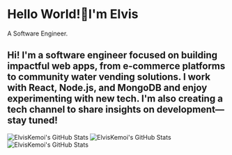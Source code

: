 <h1>Hello World!👋I'm Elvis </h1
<h2>A Software Engineer. </h2>
<h2>Hi! I'm a software engineer focused on building impactful web apps, from e-commerce platforms to community water vending solutions. I work with React, Node.js, and MongoDB and enjoy experimenting with new tech. I'm also creating a tech channel to share insights on development—stay tuned! </h2>
<img src="https://github-readme-streak-stats.herokuapp.com/?user=ElvisKemoi&theme=cobalt&hide_border=true" alt="ElvisKemoi's GitHub Stats" />
<img src="https://github-readme-stats.vercel.app/api/top-langs/?username=ElvisKemoi&theme=cobalt&show_icons=true&hide_border=true&layout=compact" alt="ElvisKemoi's GitHub Stats" />

<img src="https://github-readme-stats.vercel.app/api?username=ElvisKemoi&theme=cobalt&show_icons=true&hide_border=true&count_private=true" alt="ElvisKemoi's GitHub Stats" />




<!---
ElvisKemoi/ElvisKemoi is a ✨ special ✨ repository because its `README.md` (this file) appears on your GitHub profile.
You can click the Preview link to take a look at your changes.
--->
